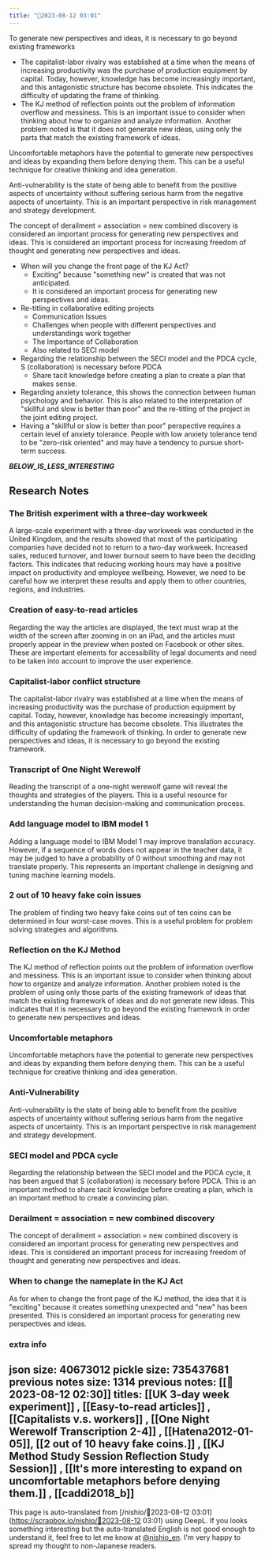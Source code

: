 ```yaml
---
title: "🤖2023-08-12 03:01"
---
```



To generate new perspectives and ideas, it is necessary to go beyond existing frameworks
- The capitalist-labor rivalry was established at a time when the means of increasing productivity was the purchase of production equipment by capital. Today, however, knowledge has become increasingly important, and this antagonistic structure has become obsolete. This indicates the difficulty of updating the frame of thinking.
- The KJ method of reflection points out the problem of information overflow and messiness. This is an important issue to consider when thinking about how to organize and analyze information. Another problem noted is that it does not generate new ideas, using only the parts that match the existing framework of ideas.

Uncomfortable metaphors have the potential to generate new perspectives and ideas by expanding them before denying them. This can be a useful technique for creative thinking and idea generation.

Anti-vulnerability is the state of being able to benefit from the positive aspects of uncertainty without suffering serious harm from the negative aspects of uncertainty. This is an important perspective in risk management and strategy development.


The concept of derailment = association = new combined discovery is considered an important process for generating new perspectives and ideas. This is considered an important process for increasing freedom of thought and generating new perspectives and ideas.


- When will you change the front page of the KJ Act?
    - Exciting" because "something new" is created that was not anticipated.
    - It is considered an important process for generating new perspectives and ideas.
- Re-titling in collaborative editing projects
    - Communication Issues
    - Challenges when people with different perspectives and understandings work together
    - The Importance of Collaboration
    - Also related to SECI model
- Regarding the relationship between the SECI model and the PDCA cycle, S (collaboration) is necessary before PDCA
    - Share tacit knowledge before creating a plan to create a plan that makes sense.
- Regarding anxiety tolerance, this shows the connection between human psychology and behavior. This is also related to the interpretation of "skillful and slow is better than poor" and the re-titling of the project in the joint editing project.
- Having a "skillful or slow is better than poor" perspective requires a certain level of anxiety tolerance. People with low anxiety tolerance tend to be "zero-risk oriented" and may have a tendency to pursue short-term success.




___BELOW_IS_LESS_INTERESTING___
## Research Notes

### The British experiment with a three-day workweek
A large-scale experiment with a three-day workweek was conducted in the United Kingdom, and the results showed that most of the participating companies have decided not to return to a two-day workweek. Increased sales, reduced turnover, and lower burnout seem to have been the deciding factors. This indicates that reducing working hours may have a positive impact on productivity and employee wellbeing. However, we need to be careful how we interpret these results and apply them to other countries, regions, and industries.

### Creation of easy-to-read articles
Regarding the way the articles are displayed, the text must wrap at the width of the screen after zooming in on an iPad, and the articles must properly appear in the preview when posted on Facebook or other sites. These are important elements for accessibility of legal documents and need to be taken into account to improve the user experience.

### Capitalist-labor conflict structure
The capitalist-labor rivalry was established at a time when the means of increasing productivity was the purchase of production equipment by capital. Today, however, knowledge has become increasingly important, and this antagonistic structure has become obsolete. This illustrates the difficulty of updating the framework of thinking. In order to generate new perspectives and ideas, it is necessary to go beyond the existing framework.

### Transcript of One Night Werewolf
Reading the transcript of a one-night werewolf game will reveal the thoughts and strategies of the players. This is a useful resource for understanding the human decision-making and communication process.

### Add language model to IBM model 1
Adding a language model to IBM Model 1 may improve translation accuracy. However, if a sequence of words does not appear in the teacher data, it may be judged to have a probability of 0 without smoothing and may not translate properly. This represents an important challenge in designing and tuning machine learning models.

### 2 out of 10 heavy fake coin issues
The problem of finding two heavy fake coins out of ten coins can be determined in four worst-case moves. This is a useful problem for problem solving strategies and algorithms.

### Reflection on the KJ Method
The KJ method of reflection points out the problem of information overflow and messiness. This is an important issue to consider when thinking about how to organize and analyze information. Another problem noted is the problem of using only those parts of the existing framework of ideas that match the existing framework of ideas and do not generate new ideas. This indicates that it is necessary to go beyond the existing framework in order to generate new perspectives and ideas.

### Uncomfortable metaphors
Uncomfortable metaphors have the potential to generate new perspectives and ideas by expanding them before denying them. This can be a useful technique for creative thinking and idea generation.

### Anti-Vulnerability
Anti-vulnerability is the state of being able to benefit from the positive aspects of uncertainty without suffering serious harm from the negative aspects of uncertainty. This is an important perspective in risk management and strategy development.

### SECI model and PDCA cycle
Regarding the relationship between the SECI model and the PDCA cycle, it has been argued that S (collaboration) is necessary before PDCA. This is an important method to share tacit knowledge before creating a plan, which is an important method to create a convincing plan.

### Derailment = association = new combined discovery
The concept of derailment = association = new combined discovery is considered an important process for generating new perspectives and ideas. This is considered an important process for increasing freedom of thought and generating new perspectives and ideas.

### When to change the nameplate in the KJ Act
As for when to change the front page of the KJ method, the idea that it is "exciting" because it creates something unexpected and "new" has been presented. This is considered an important process for generating new perspectives and ideas.


### extra info
json size: 40673012
pickle size: 735437681
previous notes size: 1314
previous notes: [[🤖2023-08-12 02:30]]
titles:  [[UK 3-day week experiment]] ,  [[Easy-to-read articles]] ,  [[Capitalists v.s. workers]] ,  [[One Night Werewolf Transcription 2-4]] , [[Hatena2012-01-05]],  [[2 out of 10 heavy fake coins.]] ,  [[KJ Method Study Session Reflection Study Session]] ,  [[It's more interesting to expand on uncomfortable metaphors before denying them.]] , [[caddi2018_b]]
---
This page is auto-translated from [/nishio/🤖2023-08-12 03:01](https://scrapbox.io/nishio/🤖2023-08-12 03:01) using DeepL. If you looks something interesting but the auto-translated English is not good enough to understand it, feel free to let me know at [@nishio_en](https://twitter.com/nishio_en). I'm very happy to spread my thought to non-Japanese readers.